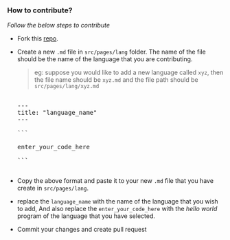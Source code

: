 ### How to contribute?

_Follow the below steps to contribute_

- Fork this [repo](https://github.com/tonalmathew/hello-world-s).

- Create a new `.md` file in `src/pages/lang` folder. The name of the file should be the name of the language that you are contributing.
  > eg: suppose you would like to add a new language called `xyz`, then the file name should be `xyz.md` and the file path should be `src/pages/lang/xyz.md`

  <pre>
    
  ---
  title: "language_name"
  ---

  ```

  enter_your_code_here

  ```
  
  </pre>

- Copy the above format and paste it to your new `.md` file that you have create in `src/pages/lang`.

- replace the `language_name` with the name of the language that you wish to add,
And also replace the `enter_your_code_here` with the _hello world_ program of the language that you have selected.

- Commit your changes and create pull request

